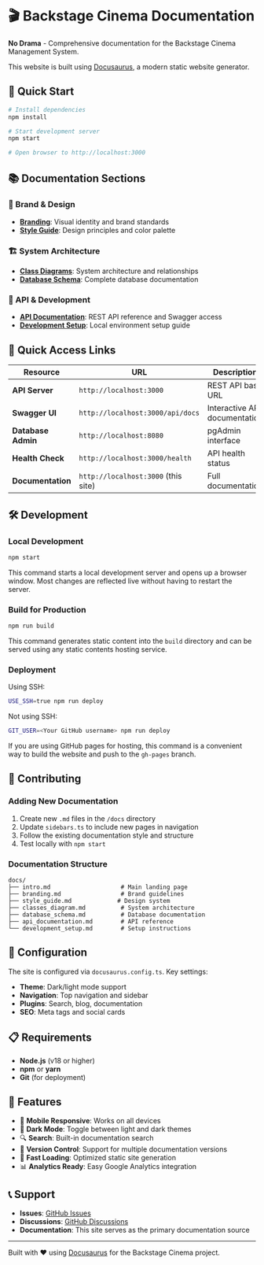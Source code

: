 # 🎬 Backstage Cinema Documentation

**No Drama** - Comprehensive documentation for the Backstage Cinema Management System.

This website is built using [Docusaurus](https://docusaurus.io/), a modern static website generator.

## 🚀 Quick Start

```bash
# Install dependencies
npm install

# Start development server
npm start

# Open browser to http://localhost:3000
```

## 📚 Documentation Sections

### 🎨 Brand & Design
- **[Branding](docs/branding.md)**: Visual identity and brand standards
- **[Style Guide](docs/style_guide.md)**: Design principles and color palette

### 🏗️ System Architecture
- **[Class Diagrams](docs/classes_diagram.md)**: System architecture and relationships
- **[Database Schema](docs/database_schema.md)**: Complete database documentation

### 🚀 API & Development
- **[API Documentation](docs/api_documentation.md)**: REST API reference and Swagger access
- **[Development Setup](docs/development_setup.md)**: Local environment setup guide

## 🔗 Quick Access Links

| Resource | URL | Description |
|----------|-----|-------------|
| **API Server** | `http://localhost:3000` | REST API base URL |
| **Swagger UI** | `http://localhost:3000/api/docs` | Interactive API documentation |
| **Database Admin** | `http://localhost:8080` | pgAdmin interface |
| **Health Check** | `http://localhost:3000/health` | API health status |
| **Documentation** | `http://localhost:3000` (this site) | Full documentation |

## 🛠️ Development

### Local Development

```bash
npm start
```

This command starts a local development server and opens up a browser window. Most changes are reflected live without having to restart the server.

### Build for Production

```bash
npm run build
```

This command generates static content into the `build` directory and can be served using any static contents hosting service.

### Deployment

Using SSH:

```bash
USE_SSH=true npm run deploy
```

Not using SSH:

```bash
GIT_USER=<Your GitHub username> npm run deploy
```

If you are using GitHub pages for hosting, this command is a convenient way to build the website and push to the `gh-pages` branch.

## 📝 Contributing

### Adding New Documentation

1. Create new `.md` files in the `/docs` directory
2. Update `sidebars.ts` to include new pages in navigation
3. Follow the existing documentation style and structure
4. Test locally with `npm start`

### Documentation Structure

```
docs/
├── intro.md                    # Main landing page
├── branding.md                 # Brand guidelines
├── style_guide.md             # Design system
├── classes_diagram.md          # System architecture
├── database_schema.md          # Database documentation
├── api_documentation.md        # API reference
└── development_setup.md        # Setup instructions
```

## 🔧 Configuration

The site is configured via `docusaurus.config.ts`. Key settings:

- **Theme**: Dark/light mode support
- **Navigation**: Top navigation and sidebar
- **Plugins**: Search, blog, documentation
- **SEO**: Meta tags and social cards

## 📋 Requirements

- **Node.js** (v18 or higher)
- **npm** or **yarn**
- **Git** (for deployment)

## 🎯 Features

- 📱 **Mobile Responsive**: Works on all devices
- 🌙 **Dark Mode**: Toggle between light and dark themes
- 🔍 **Search**: Built-in documentation search
- 📖 **Version Control**: Support for multiple documentation versions
- 🚀 **Fast Loading**: Optimized static site generation
- 📊 **Analytics Ready**: Easy Google Analytics integration

## 📞 Support

- **Issues**: [GitHub Issues](https://github.com/your-org/backstage-cinema/issues)
- **Discussions**: [GitHub Discussions](https://github.com/your-org/backstage-cinema/discussions)
- **Documentation**: This site serves as the primary documentation source

---

Built with ❤️ using [Docusaurus](https://docusaurus.io/) for the Backstage Cinema project.






